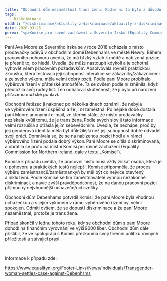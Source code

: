 ```yaml
---
title: "Obchodní dům nezaměstnal trans ženu. Podle ní to bylo z důvodu její genderové identity"
tags:
  - Diskriminace
oldUrl: "/diskriminace/aktuality-z-diskriminace/aktuality-z-diskriminace-2020/obchodni-dum-nezamestnal-trans-zenu-podle-ni-to-bylo-z-duvodu-jeji-genderove-identity/"
date: 2020-03-25
perex: "<p>Komise pro rovné zacházení v Severním Irsku (Equality Commission for Northern Ireland) v rámci případu připomněla důležitost otevřeného a inkluzivního výběrového řízení.</p>"
---
```


<!-- imported from the old website -->

<p>Paní Ava Moore ze Severního Irska se v roce 2018 ucházela o místo prodavačky oděvů v obchodním domě Debenhams ve městě Newry. Během pracovního pohovoru uvedla, že má blízký vztah k módě a nabízená pozice je přesně to, co hledá. Uvedla, že může nastoupit kdykoli a je ochotná vyhovět všem pracovním požadavkům. Absolvovala rovněž praktickou zkoušku, která testovala její schopnost interakce se zákazníky/zákaznicemi a ze svého výkonu měla velmi dobrý pocit. Podle paní Moore probíhalo výběrové řízení v přátelské atmosféře. Ta se ovšem podle ní změnila, když předložila svůj rodný list. Ten odhaloval skutečnost, že jí bylo při narození přiřazeno mužské pohlaví. </p> <p>Obchodní řetězec ji nakonec po několika dnech oznámil, že nebyla ve výběrovém řízení úspěšná a že ji nezaměstná. Po nějaké době dostala paní Moore anonymní e-mail, ve kterém stálo, že místo prodavačky nezískala kvůli tomu, že je trans žena. Podle svých slov ji tato informace velmi rozrušila a otřásla jejím sebevědomím. Uvedla, že nechápe, proč by její genderová identita měla být důležitější než její schopnost dobře odvádět svoji práci. Domnívala se, že se na nabízenou pozici hodí a v rámci výběrového řízení podala dobrý výkon. Paní Moore se cítila diskriminovaná, a obrátila se proto na místní Komisi pro rovné zacházení (Equality Commission for Northern Ireland, dále v textu „Komise“).</p> <p>Komise k případu uvedla, že pracovní místo musí vždy získat osoba, která je u pohovoru a praktických testů nejlepší. Komise připomněla, že proces výběru zaměstnanců/zaměstnankyň by měl být co nejvíce otevřený a inkluzivní. Podle Komise se tím zaměstnavatelé vyhnou nezákonné diskriminaci, a navíc zvýší pravděpodobnost, že na danou pracovní pozici přijmou ty nejvhodnější uchazeče/uchazečky.</p> <p>Obchodní dům Debenhams potvrdil Komisi, že paní Moore byla vhodnou uchazečkou a s jejím výkonem v rámci výběrového řízení byl velmi spokojen. Odmítl ovšem, že se dopustil diskriminace a že paní Moore nezaměstnal, protože je trans žena. </p> <p>Případ skončil v lednu tohoto roku, kdy se obchodní dům s paní Moore dohodl na finančním vyrovnání ve výši 9000 liber. Obchodní dům dále přislíbil, že ve spolupráci s Komisí přezkoumá svoji firemní politiku rovných příležitostí a stávající praxi.</p> <p> </p> <p>Informace k případu zde:</p> <a href="https://www.equalityni.org/Footer-Links/News/Individuals/Transgender-woman-settles-case-against-Debenhams" target="_blank">https://www.equalityni.org/Footer-Links/News/Individuals/Transgender-woman-settles-case-against-Debenhams</a>
